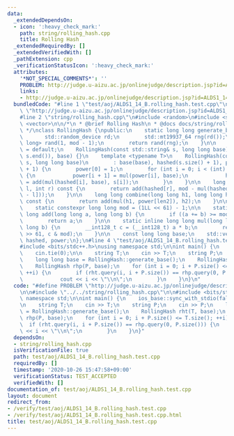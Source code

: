 ```yaml
---
data:
  _extendedDependsOn:
  - icon: ':heavy_check_mark:'
    path: string/rolling_hash.cpp
    title: Rolling Hash
  _extendedRequiredBy: []
  _extendedVerifiedWith: []
  _pathExtension: cpp
  _verificationStatusIcon: ':heavy_check_mark:'
  attributes:
    '*NOT_SPECIAL_COMMENTS*': ''
    PROBLEM: http://judge.u-aizu.ac.jp/onlinejudge/description.jsp?id=ALDS1_14_B
    links:
    - http://judge.u-aizu.ac.jp/onlinejudge/description.jsp?id=ALDS1_14_B
  bundledCode: "#line 1 \"test/aoj/ALDS1_14_B.rolling_hash.test.cpp\"\n#define PROBLEM\
    \ \"http://judge.u-aizu.ac.jp/onlinejudge/description.jsp?id=ALDS1_14_B\"\n\n\
    #line 2 \"string/rolling_hash.cpp\"\n#include <random>\n#include <string>\n#include\
    \ <vector>\n\n/*\n * @brief Rolling Hash\n * @docs docs/string/rolling_hash.md\n\
    \ */\nclass RollingHash {\npublic:\n    static long long generate_base() {\n \
    \       std::random_device rd;\n        std::mt19937_64 rng(rd());\n        std::uniform_int_distribution<long\
    \ long> rand(1, mod - 1);\n        return rand(rng);\n    }\n\n    RollingHash()\
    \ = default;\n    RollingHash(const std::string& s, long long base) : RollingHash(std::vector<char>(s.begin(),\
    \ s.end()), base) {}\n    template <typename T>\n    RollingHash(const std::vector<T>&\
    \ s, long long base)\n        : base(base), hashed(s.size() + 1), power(s.size()\
    \ + 1) {\n        power[0] = 1;\n        for (int i = 0; i < (int) s.size(); ++i)\
    \ {\n            power[i + 1] = mul(power[i], base);\n            hashed[i + 1]\
    \ = add(mul(hashed[i], base), s[i]);\n        }\n    }\n\n    long long query(int\
    \ l, int r) const {\n        return add(hashed[r], mod - mul(hashed[l], power[r\
    \ - l]));\n    }\n\n    long long combine(long long h1, long long h2, int len2)\
    \ const {\n        return add(mul(h1, power[len2]), h2);\n    }\n\nprivate:\n\
    \    static constexpr long long mod = (1LL << 61) - 1;\n\n    static inline long\
    \ long add(long long a, long long b) {\n        if ((a += b) >= mod) a -= mod;\n\
    \        return a;\n    }\n\n    static inline long long mul(long long a, long\
    \ long b) {\n        __int128_t c = (__int128_t) a * b;\n        return add(c\
    \ >> 61, c & mod);\n    }\n\n    const long long base;\n    std::vector<long long>\
    \ hashed, power;\n};\n#line 4 \"test/aoj/ALDS1_14_B.rolling_hash.test.cpp\"\n\n\
    #include <bits/stdc++.h>\nusing namespace std;\n\nint main() {\n    ios_base::sync_with_stdio(false);\n\
    \    cin.tie(0);\n\n    string T;\n    cin >> T;\n    string P;\n    cin >> P;\n\
    \    long long base = RollingHash::generate_base();\n    RollingHash rht(T, base);\n\
    \    RollingHash rhp(P, base);\n    for (int i = 0; i + P.size() <= T.size();\
    \ ++i) {\n        if (rht.query(i, i + P.size()) == rhp.query(0, P.size())) {\n\
    \            cout << i << \"\\n\";\n        }\n    }\n}\n"
  code: "#define PROBLEM \"http://judge.u-aizu.ac.jp/onlinejudge/description.jsp?id=ALDS1_14_B\"\
    \n\n#include \"../../string/rolling_hash.cpp\"\n\n#include <bits/stdc++.h>\nusing\
    \ namespace std;\n\nint main() {\n    ios_base::sync_with_stdio(false);\n    cin.tie(0);\n\
    \n    string T;\n    cin >> T;\n    string P;\n    cin >> P;\n    long long base\
    \ = RollingHash::generate_base();\n    RollingHash rht(T, base);\n    RollingHash\
    \ rhp(P, base);\n    for (int i = 0; i + P.size() <= T.size(); ++i) {\n      \
    \  if (rht.query(i, i + P.size()) == rhp.query(0, P.size())) {\n            cout\
    \ << i << \"\\n\";\n        }\n    }\n}"
  dependsOn:
  - string/rolling_hash.cpp
  isVerificationFile: true
  path: test/aoj/ALDS1_14_B.rolling_hash.test.cpp
  requiredBy: []
  timestamp: '2020-10-26 15:47:58+09:00'
  verificationStatus: TEST_ACCEPTED
  verifiedWith: []
documentation_of: test/aoj/ALDS1_14_B.rolling_hash.test.cpp
layout: document
redirect_from:
- /verify/test/aoj/ALDS1_14_B.rolling_hash.test.cpp
- /verify/test/aoj/ALDS1_14_B.rolling_hash.test.cpp.html
title: test/aoj/ALDS1_14_B.rolling_hash.test.cpp
---
```


